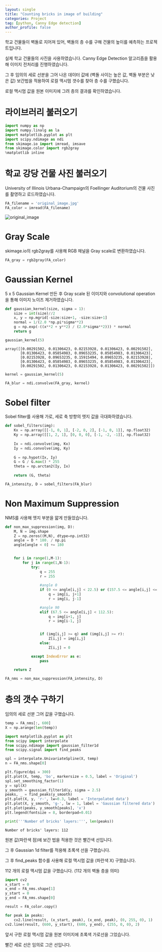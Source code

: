 ```yaml
---
layout: single
title: "Counting bricks in image of building"
categories: Project
tag: [python, Canny Edge detection]
author_profile: false
---
```


학교 건물들이 벽돌로 지어져 있어, 벽돌의 층 수를 구해 건물의 높이를 예측하는 프로젝트입니다.

실제 학교 건물들의 사진을 사용하였습니다. Canny Edge Detection 알고리즘을 활용해 이미지 전처리를 진행하였습니다.

그 후 임의의 세로 선분을 그어 나온 데이터 값에 \(벽돌 사이는 높은 값, 벽돌 부분은 낮은 값\) 보간법을 적용하여 로컬 맥시멈 갯수를 찾아 층 수를  구했습니다.

로컬 맥시멈 값을 원본 이미지에 그려 층의 결과를 확인하였습니다.



# 라이브러리 불러오기




```python
import numpy as np
import numpy.linalg as la
import matplotlib.pyplot as plt
import scipy.ndimage as ndi
from skimage.io import imread, imsave
from skimage.color import rgb2gray
%matplotlib inline 
```

# 학교 강당 건물 사진 불러오기

University of Illinois Urbana-Champaign의 Foellinger Auditorium의 건물 사진를 촬영하고 로드하였습니다.


```python
FA_filename = 'original_image.jpg'
FA_color = imread(FA_filename)
```

![original_image](C:\jaydenryou-github-blog\JaydenRyou.github.io\images\2023-06-26-counting_bricks\original_image-1687771740681-10.jpg)

# Gray Scale

skimage.io의 rgb2gray를 사용해 RGB 채널을 Gray scale로 변환하였습니다.


```python
FA_gray = rgb2gray(FA_color)
```



# Gaussian Kernel

5 x 5 Gaussian Kernel 만든 후 Gray scale 된 이미지와 convolutional operation을 통해 이미지 노이즈 제거하였습니다.


```python
def gaussian_kernel(size, sigma = 1):
    size = int(size)//2
    x, y = np.mgrid[-size:size+1, -size:size+1]
    normal = 1/(2.0 *np.pi*sigma**2)
    g = np.exp(-((x**2 + y**2) / (2.0*sigma**2))) * normal
    return g
```


```python
gaussian_kernel(5)
```




    array([[0.00291502, 0.01306423, 0.02153928, 0.01306423, 0.00291502],
           [0.01306423, 0.05854983, 0.09653235, 0.05854983, 0.01306423],
           [0.02153928, 0.09653235, 0.15915494, 0.09653235, 0.02153928],
           [0.01306423, 0.05854983, 0.09653235, 0.05854983, 0.01306423],
           [0.00291502, 0.01306423, 0.02153928, 0.01306423, 0.00291502]])




```python
kernel = gaussian_kernel(5)

FA_blur = ndi.convolve(FA_gray, kernel)
```



# Sobel filter

Sobel filter를 사용해 가로, 세로 축 방향의 엣지 값을 극대화하였습니다.


```python
def sobel_filters(img):
    Kx = np.array([[-1, 0, 1], [-2, 0, 2], [-1, 0, 1]], np.float32)
    Ky = np.array([[1, 2, 1], [0, 0, 0], [-1, -2, -1]], np.float32)
    
    Ix = ndi.convolve(img, Kx)
    Iy = ndi.convolve(img, Ky)
    
    G = np.hypot(Ix, Iy)
    G = G / G.max() * 255
    theta = np.arctan2(Iy, Ix)
    
    return (G, theta)
```


```python
FA_intensity, D = sobel_filters(FA_blur)
```



# Non Maximum Suppression

NMS를 사용해 엣지 부분을 얇게 만들었습니다.


```python
def non_max_suppression(img, D):
    M, N = img.shape
    Z = np.zeros((M,N), dtype=np.int32)
    angle = D * 180. / np.pi
    angle[angle < 0] += 180

    
    for i in range(1,M-1):
        for j in range(1,N-1):
            try:
                q = 255
                r = 255
                
                #angle 0
                if (0 <= angle[i,j] < 22.5) or (157.5 <= angle[i,j] <= 180):
                    q = img[i, j+1]
                    r = img[i, j-1]

                #angle 90
                elif (67.5 <= angle[i,j] < 112.5):
                    q = img[i+1, j]
                    r = img[i-1, j]


                if (img[i,j] >= q) and (img[i,j] >= r):
                    Z[i,j] = img[i,j]
                else:
                    Z[i,j] = 0

            except IndexError as e:
                pass
    
    return Z
```


```python
FA_nms = non_max_suppression(FA_intensity, D)
```



# 층의 갯수 구하기

임의의 세로 선분 그어 값을 구했습니다.

```python
temp = FA_nms[:, 600]
X = np.arange(len(temp))
```




```python
import matplotlib.pyplot as plt
from scipy import interpolate
from scipy.ndimage import gaussian_filter1d
from scipy.signal import find_peaks

spl = interpolate.UnivariateSpline(X, temp)
n = FA_nms.shape[0]

plt.figure(dpi = 300)
plt.plot(X, temp, 'bo', markersize = 0.5, label = 'Original')
spl.set_smoothing_factor(1)
y = spl(X)
y_smooth = gaussian_filter1d(y, sigma = 2.5)
peaks, _ = find_peaks(y_smooth)
plt.plot(X, y, 'r-', lw=0.3, label = 'Interpolated data')
plt.plot(X, y_smooth, 'g-', lw = 1, label = 'Gaussian filtered data')
plt.plot(peaks, y_smooth[peaks], 'x')
plt.legend(fontsize = 8, borderpad=0.01)

print('''Number of bricks' layers:''', len(peaks))
```

    Number of bricks' layers: 112  

원본 값(파란색 점)에 보간 법을 적용한 것은 빨간색 선입니다. 

그 후 Gaussian 1d filter를 적용해 초록색 선을 구했습니다.

그 후 find_peaks 함수를 사용해 로컬 맥시멈 값을 (파란색 X) 구했습니다. 

112 개의 로컬 맥시멈 값을 구했습니다. (112 개의 벽돌 층을 의미)




```python
import cv2
x_start = 0
x_end = FA_nms.shape[1]
y_start = 0
y_end = FA_nms.shape[0]

result = FA_color.copy()

for peak in peaks:
    cv2.line(result, (x_start, peak), (x_end, peak), (0, 255, 0), 1)
cv2.line(result, (600, y_start), (600, y_end), (255, 0, 0), 2)
```

앞서 구한 로컬 맥시멈 값을 원본 이미지에 초록색 가로선을 그었습니다.

빨간 세로 선은 임의로 그은 선입니다.



